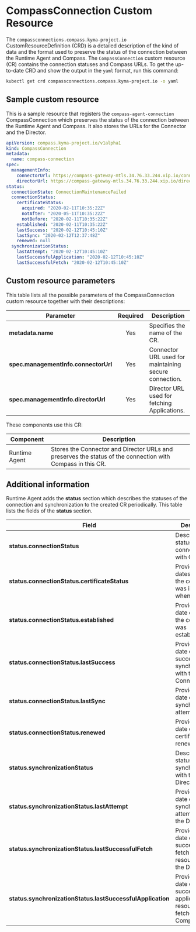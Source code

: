 # CompassConnection Custom Resource

The `compassconnections.compass.kyma-project.io` CustomResourceDefinition (CRD) is a detailed description of the kind of data and the format used to preserve the status of the connection between the Runtime Agent and Compass. The `CompassConnection` custom resource (CR) contains the connection statuses and Compass URLs. To get the up-to-date CRD and show the output in the `yaml` format, run this command:

```bash
kubectl get crd compassconnections.compass.kyma-project.io -o yaml
```

## Sample custom resource

This is a sample resource that registers the `compass-agent-connection` CompassConnection which preserves the status of the connection between the Runtime Agent and Compass. It also stores the URLs for the Connector and the Director. 

```yaml
apiVersion: compass.kyma-project.io/v1alpha1
kind: CompassConnection
metadata:
  name: compass-connection
spec:
  managementInfo:
    connectorUrl: https://compass-gateway-mtls.34.76.33.244.xip.io/connector/graphql
    directorUrl: https://compass-gateway-mtls.34.76.33.244.xip.io/director/graphql
status:
  connectionState: ConnectionMaintenanceFailed
  connectionStatus:
    certificateStatus:
      acquired: "2020-02-11T10:35:22Z"
      notAfter: "2020-05-11T10:35:22Z"
      notBefore: "2020-02-11T10:35:22Z"
    established: "2020-02-11T10:35:22Z"
    lastSuccess: "2020-02-12T10:45:10Z"
    lastSync: "2020-02-12T12:37:48Z"
    renewed: null
  synchronizationStatus:
    lastAttempt: "2020-02-12T10:45:10Z"
    lastSuccessfulApplication: "2020-02-12T10:45:10Z"
    lastSuccessfulFetch: "2020-02-12T10:45:10Z"
```

## Custom resource parameters

This table lists all the possible parameters of the CompassConnection custom resource together with their descriptions:

| **Parameter** | **Required** | **Description** |
|---------------|:------------:|-----------------|
| **metadata.name** | Yes | Specifies the name of the CR. |
| **spec.managementInfo.connectorUrl** | Yes | Connector URL used for maintaining secure connection. |
| **spec.managementInfo.directorUrl** | Yes | Director URL used for fetching Applications. |

These components use this CR:

| **Component** | **Description** |
|---------------|-----------------|
| Runtime Agent | Stores the Connector and Director URLs and preserves the status of the connection with Compass in this CR. |

## Additional information

Runtime Agent adds the **status** section which describes the statuses of the connection and synchronization to the created CR periodically. This table lists the fields of the **status** section.

| Field   |  Description |
|---------|-------------|
| **status.connectionStatus** | Describes the status of the connection with Compass. |
| **status.connectionStatus.certificateStatus** | Provides the dates of when the certificate was issued and when it expires. |
| **status.connectionStatus.established** | Provides the date of when the connection was established. |
| **status.connectionStatus.lastSuccess** | Provides the date of the last successful synchronization with the Connector. |
| **status.connectionStatus.lastSync** | Provides the date of the last synchronization attempt. |
| **status.connectionStatus.renewed** | Provides the date of the last certificate renewal. |
| **status.synchronizationStatus** | Describes the status of the synchronization with the Director. |
| **status.synchronizationStatus.lastAttempt** | Provides the date of the last synchronization attempt with the Director. |
| **status.synchronizationStatus.lastSuccessfulFetch** | Provides the date of the last successful fetch of resources from the Director. |
| **status.synchronizationStatus.lastSuccessfulApplication** | Provides the date of the last successful application of resources fetched from Compass. |